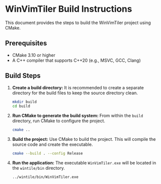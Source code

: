 # WinVimTiler Build Instructions

This document provides the steps to build the WinVimTiler project using CMake.

## Prerequisites

- CMake 3.10 or higher
- A C++ compiler that supports C++20 (e.g., MSVC, GCC, Clang)

## Build Steps

1.  **Create a build directory:**
    It is recommended to create a separate directory for the build files to keep the source directory clean.

    ```bash
    mkdir build
    cd build
    ```

2.  **Run CMake to generate the build system:**
    From within the `build` directory, run CMake to configure the project.

    ```bash
    cmake ..
    ```

3.  **Build the project:**
    Use CMake to build the project. This will compile the source code and create the executable.

    ```bash
    cmake --build . --config Release
    ```

4.  **Run the application:**
    The executable `WinVimTiler.exe` will be located in the `wintile/bin` directory.

    ```bash
    ../wintile/bin/WinVimTiler.exe
    ```
